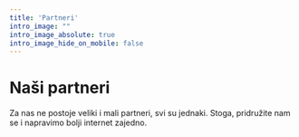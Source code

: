 ```yaml
---
title: 'Partneri'
intro_image: ""
intro_image_absolute: true
intro_image_hide_on_mobile: false
---
```


# Naši partneri

Za nas ne postoje veliki i mali partneri, svi su jednaki. Stoga, pridružite nam se i napravimo bolji internet zajedno.
